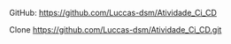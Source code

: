 GitHub:
https://github.com/Luccas-dsm/Atividade_Ci_CD

Clone
https://github.com/Luccas-dsm/Atividade_Ci_CD.git

